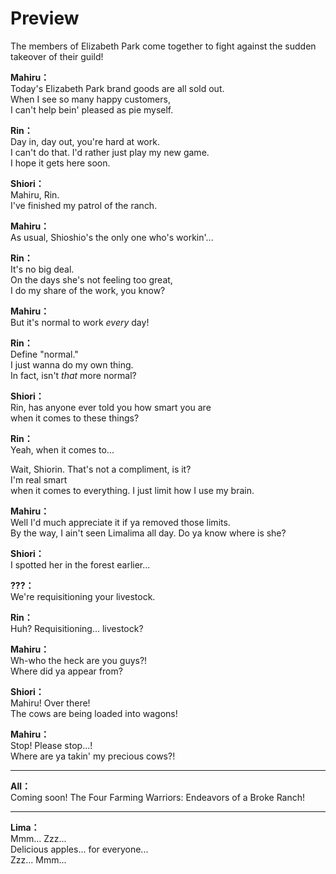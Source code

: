 # Preview
The members of Elizabeth Park come together to fight against the sudden takeover of their guild!
  
**Mahiru：**  
Today's Elizabeth Park brand goods are all sold out.  
When I see so many happy customers,  
I can't help bein' pleased as pie myself.  
  
**Rin：**  
Day in, day out, you're hard at work.  
I can't do that. I'd rather just play my new game.  
I hope it gets here soon.  
  
**Shiori：**  
Mahiru, Rin.  
I've finished my patrol of the ranch.  
  
**Mahiru：**  
As usual, Shioshio's the only one who's workin'...  
  
**Rin：**  
It's no big deal.  
On the days she's not feeling too great,  
I do my share of the work, you know?  
  
**Mahiru：**  
But it's normal to work *every* day!  
  
**Rin：**  
Define \"normal.\"  
I just wanna do my own thing.  
In fact, isn't *that* more normal?  
  
**Shiori：**  
Rin, has anyone ever told you how smart you are  
when it comes to these things?  
  
**Rin：**  
Yeah, when it comes to...  
  
Wait, Shiorin. That's not a compliment, is it?  
I'm real smart  
when it comes to everything. I just limit how I use my brain.  
  
**Mahiru：**  
Well I'd much appreciate it if ya removed those limits.  
By the way, I ain't seen Limalima all day. Do ya know where is she?  
  
**Shiori：**  
I spotted her in the forest earlier...  
  
**???：**  
We're requisitioning your livestock.  
  
**Rin：**  
Huh? Requisitioning... livestock?  
  
**Mahiru：**  
Wh-who the heck are you guys?!  
Where did ya appear from?  
  
**Shiori：**  
Mahiru! Over there!  
The cows are being loaded into wagons!  
  
**Mahiru：**  
Stop! Please stop...!  
Where are ya takin' my precious cows?!  
  

---  
  
**All：**  
Coming soon! The Four Farming Warriors: Endeavors of a Broke Ranch!  
  

---  
  
**Lima：**  
Mmm... Zzz...  
Delicious apples... for everyone...  
Zzz... Mmm...  

